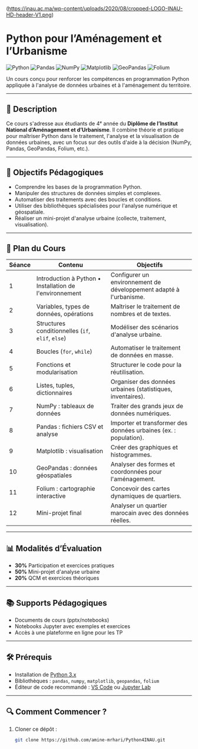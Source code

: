 (https://inau.ac.ma/wp-content/uploads/2020/08/cropped-LOGO-INAU-HD-header-V1.png)

# Python pour l’Aménagement et l’Urbanisme

![Python](https://img.shields.io/badge/Python-3.x-blue) ![Pandas](https://img.shields.io/badge/Pandas-%3E=1.0-green) 
![NumPy](https://img.shields.io/badge/NumPy-%3E=1.24-013243) 
![Matplotlib](https://img.shields.io/badge/Matplotlib-3.7-%23007ACC) 
![GeoPandas](https://img.shields.io/badge/GeoPandas-0.10-lightgreen) 
![Folium](https://img.shields.io/badge/Folium-0.14-77B829)

Un cours conçu pour renforcer les compétences en programmation Python appliquée à l'analyse de données urbaines et à l'aménagement du territoire.

---

## 📝 Description  
Ce cours s'adresse aux étudiants de 4ᵉ année du **Diplôme de l’Institut National d’Aménagement et d’Urbanisme**. Il combine théorie et pratique pour maîtriser Python dans le traitement, l'analyse et la visualisation de données urbaines, avec un focus sur des outils d'aide à la décision (NumPy, Pandas, GeoPandas, Folium, etc.).

---

## 🎯 Objectifs Pédagogiques  
- Comprendre les bases de la programmation Python.  
- Manipuler des structures de données simples et complexes.  
- Automatiser des traitements avec des boucles et conditions.  
- Utiliser des bibliothèques spécialisées pour l'analyse numérique et géospatiale.  
- Réaliser un mini-projet d'analyse urbaine (collecte, traitement, visualisation).  

---

## 📅 Plan du Cours  

| Séance | Contenu | Objectifs |  
|--------|---------|-----------|  
| 1 | Introduction à Python • Installation de l'environnement | Configurer un environnement de développement adapté à l'urbanisme. |  
| 2 | Variables, types de données, opérations | Maîtriser le traitement de nombres et de textes. |  
| 3 | Structures conditionnelles (`if`, `elif`, `else`) | Modéliser des scénarios d'analyse urbaine. |  
| 4 | Boucles (`for`, `while`) | Automatiser le traitement de données en masse. |  
| 5 | Fonctions et modularisation | Structurer le code pour la réutilisation. |  
| 6 | Listes, tuples, dictionnaires | Organiser des données urbaines (statistiques, inventaires). |  
| 7 | NumPy : tableaux de données | Traiter des grands jeux de données numériques. |  
| 8 | Pandas : fichiers CSV et analyse | Importer et transformer des données urbaines (ex. : population). |  
| 9 | Matplotlib : visualisation | Créer des graphiques et histogrammes. |  
| 10 | GeoPandas : données géospatiales | Analyser des formes et coordonnées pour l'aménagement. |  
| 11 | Folium : cartographie interactive | Concevoir des cartes dynamiques de quartiers. |  
| 12 | Mini-projet final | Analyser un quartier marocain avec des données réelles. |  

---

## 📊 Modalités d’Évaluation  
- **30%** Participation et exercices pratiques  
- **50%** Mini-projet d'analyse urbaine  
- **20%** QCM et exercices théoriques  

---

## 📚 Supports Pédagogiques  
- Documents de cours (pptx/notebooks)  
- Notebooks Jupyter avec exemples et exercices  
- Accès à une plateforme en ligne pour les TP  

---

## 🛠 Prérequis  
- Installation de [Python 3.x](https://www.python.org/downloads/)  
- Bibliothèques : `pandas`, `numpy`, `matplotlib`, `geopandas`, `folium`  
- Éditeur de code recommandé : [VS Code](https://code.visualstudio.com/) ou [Jupyter Lab](https://jupyter.org/)  

---

## 🔍 Comment Commencer ?  
1. Cloner ce dépôt :  
   ```bash  
   git clone https://github.com/amine-mrhari/Python4INAU.git  
